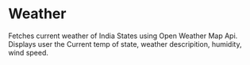 # Weather
Fetches current weather of India States using Open Weather Map Api.
Displays user the Current temp of state, weather descripition, humidity, wind speed. 
